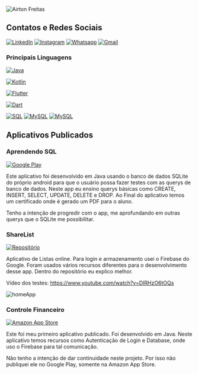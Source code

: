 ![Airton Freitas](https://github-readme-stats.vercel.app/api?username=AirtonFreitas&show_icons=true)


## Contatos e Redes Sociais
[![LinkedIn](https://img.shields.io/badge/LinkedIn-0077B5?style=for-the-badge&logo=linkedin&logoColor=white)](https://www.linkedin.com/in/airton-siqueira-85260b174/)
[![Instagram](https://img.shields.io/badge/Instagram-E4405F?style=for-the-badge&logo=instagram&logoColor=white)](https://www.instagram.com/airtonsqf/)
[![Whatsapp](https://img.shields.io/badge/WhatsApp-25D366?style=for-the-badge&logo=whatsapp&logoColor=white)](https://api.whatsapp.com/send?1=pt_BR&phone=5531988680288/)
[![Gmail](https://img.shields.io/badge/Gmail-D14836?style=for-the-badge&logo=gmail&logoColor=white)](mailto:airtonsiqueiradefreitas@gmail.com)



 ### Principais Linguagens
 
[![Java](https://img.shields.io/badge/Java-ED8B00?style=for-the-badge&logo=java&logoColor=white)](https://github.com/AirtonFreitas?tab=repositories&q=&type=&language=java&sort=)

[![Kotlin](https://img.shields.io/badge/Kotlin-0095D5?&style=for-the-badge&logo=kotlin&logoColor=white)](https://github.com/AirtonFreitas?tab=repositories&q=&type=&language=kotlin&sort=)

[![Flutter](https://img.shields.io/badge/Flutter-02569B?style=for-the-badge&logo=flutter&logoColor=white)](https://github.com/AirtonFreitas?tab=repositories&q=&type=&language=dart&sort=)

[![Dart](https://img.shields.io/badge/Dart-0175C2?style=for-the-badge&logo=dart&logoColor=white)](https://github.com/AirtonFreitas?tab=repositories&q=&type=&language=dart&sort=)

[![SQL](https://img.shields.io/badge/SQLite-07405E?style=for-the-badge&logo=sqlite&logoColor=white)]()
[![MySQL](https://img.shields.io/badge/MySQL-00000F?style=for-the-badge&logo=mysql&logoColor=white)]()
[![MySQL](https://img.shields.io/badge/SQLite-07405E?style=for-the-badge&logo=sqlite&logoColor=white)]()


## Aplicativos Publicados  

### Aprendendo SQL
[![Google Play](https://img.shields.io/badge/Google_Play-414141?style=for-the-badge&logo=google-play&logoColor=white)](https://play.google.com/store/apps/details?id=com.airtonsiq.aprendendosql)

Este aplicativo foi desenvolvido em Java usando o banco de dados SQLite do próprio android para que o usuário possa fazer testes com as querys de banco de dados.
Neste app eu ensino querys básicas como CREATE, INSERT, SELECT, UPDATE, DELETE e DROP. Ao Final do aplicativo temos um certificado onde é gerado um PDF para o aluno.

Tenho a intenção de progredir com o app, me aprofundando em outras querys que o SQLite me possibilitar.



### ShareList
[![Repositório](https://img.shields.io/badge/Google_Play-414141?style=for-the-badge&logo=google-play&logoColor=white)](https://play.google.com/store/apps/details?id=com.iasoftwares.sharelist)

Aplicativo de Listas online. Para login e armazenamento usei o Firebase do Google.
Foram usados vários recursos diferentes para o desenvolvimento desse app. Dentro do repositório eu explico melhor.


Vídeo dos testes:
https://www.youtube.com/watch?v=DIRHzO6tOQs

![homeApp](https://user-images.githubusercontent.com/47503233/151680024-0042dfc8-a10b-401a-8892-3ac27e906a6f.png)





### Controle Financeiro
[![Amazon App Store](https://img.shields.io/badge/Amazon_AWS-232F3E?style=for-the-badge&logo=amazon-aws&logoColor=white)](https://www.amazon.com/gp/product/B0875T7S3C)

Este foi meu primeiro aplicativo publicado. Foi desenvolvido em Java. Neste aplicativo temos recursos como Autenticação de Login e Database, onde uso o Firebase para tal comunicação.

Não tenho a intenção de dar continuidade neste projeto. Por isso não publiquei ele no Google Play, somente na Amazon App Store.






 
<!--
**AirtonFreitas/AirtonFreitas** is a ✨ _special_ ✨ repository because its `README.md` (this file) appears on your GitHub profile.
--
Here are some ideas to get you started:

- 🔭 I’m currently working on ...
- 🌱 I’m currently learning ...
- 👯 I’m looking to collaborate on ...
- 🤔 I’m looking for help with ...
- 💬 Ask me about ...
- 📫 How to reach me: ...
- 😄 Pronouns: ...
- ⚡ Fun fact: ...
-->
